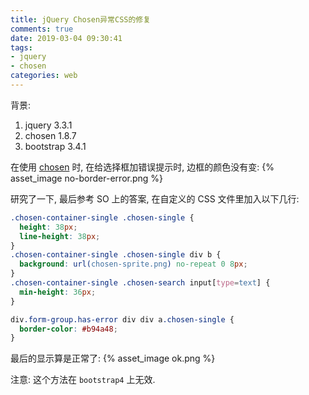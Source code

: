 ```yaml
---
title: jQuery Chosen异常CSS的修复
comments: true
date: 2019-03-04 09:30:41
tags:
- jquery
- chosen
categories: web
---
```

背景:
1. jquery 3.3.1
2. chosen 1.8.7
3. bootstrap 3.4.1

<!--more-->
在使用 [chosen](https://harvesthq.github.io/chosen/) 时, 在给选择框加错误提示时, 边框的颜色没有变:
{% asset_image no-border-error.png %}

研究了一下, 最后参考 SO 上的答案, 在自定义的 CSS 文件里加入以下几行:
```css
.chosen-container-single .chosen-single {
  height: 38px;
  line-height: 38px;
}
.chosen-container-single .chosen-single div b {
  background: url(chosen-sprite.png) no-repeat 0 8px;
}
.chosen-container-single .chosen-search input[type=text] {
  min-height: 36px;
}

div.form-group.has-error div div a.chosen-single {
  border-color: #b94a48;
}
```
最后的显示算是正常了:
{% asset_image ok.png %}

注意: 这个方法在 `bootstrap4` 上无效.
<!--more-->
